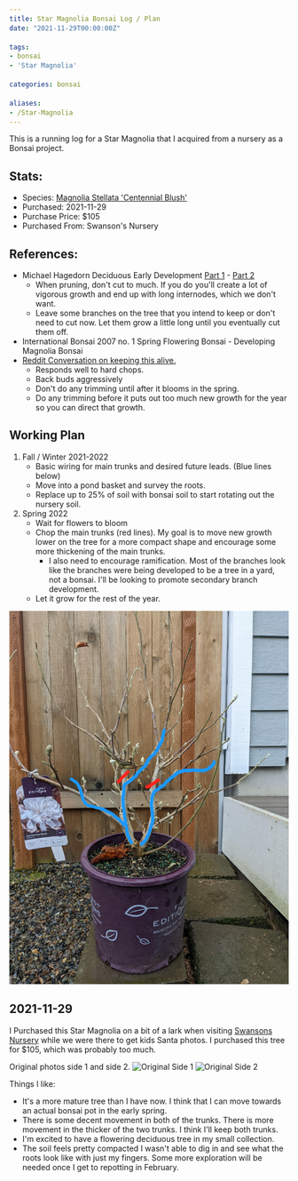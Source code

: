 ```yaml
---
title: Star Magnolia Bonsai Log / Plan
date: "2021-11-29T00:00:00Z"

tags: 
- bonsai
- 'Star Magnolia'

categories: bonsai

aliases: 
- /Star-Magnolia
---
```

This is a running log for a Star Magnolia that I acquired from a nursery as a Bonsai project.
<!--more-->

## Stats:

* Species: [Magnolia Stellata 'Centennial Blush'](https://firsteditionsplants.com/product/centennial-blush-star-magnolia/)
* Purchased: 2021-11-29
* Purchase Price: $105
* Purchased From: Swanson's Nursery 

## References: 

* Michael Hagedorn Deciduous Early Development [Part 1](https://crataegus.com/2019/10/05/deciduous-early-development-part-i-japanese-maple/) - [Part 2](https://crataegus.com/2019/10/15/deciduous-early-development-part-ii-magnolia/)
  * When pruning, don't cut to much. If you do you'll create a lot of vigorous growth and end up with long internodes, which we don't want.
  * Leave some branches on the tree that you intend to keep or don't need to cut now. Let them grow a little long until you eventually cut them off.
* International Bonsai 2007 no. 1 Spring Flowering Bonsai - Developing Magnolia Bonsai
* [Reddit Conversation on keeping this alive.](https://www.reddit.com/r/Bonsai/comments/r4gurx/comment/hmhc2n6/?utm_source=share&utm_medium=web2x&context=3)
  * Responds well to hard chops.
  * Back buds aggressively
  * Don't do any trimming until after it blooms in the spring.
  * Do any trimming before it puts out too much new growth for the year so you can direct that growth. 

## Working Plan

1. Fall / Winter 2021-2022 
   * Basic wiring for main trunks and desired future leads. (Blue lines below)
   * Move into a pond basket and survey the roots.
   * Replace up to 25% of soil with bonsai soil to start rotating out the nursery soil.
2. Spring 2022
   * Wait for flowers to bloom
   * Chop the main trunks (red lines). My goal is to move new growth lower on the tree for a more compact shape and encourage some more thickening of the main trunks.
     * I also need to encourage ramification.  Most of the branches look like the branches were being developed to be a tree in a yard, not a bonsai. I'll be looking to promote secondary branch development.
   * Let it grow for the rest of the year.

![Working Plan](/images/posts/bonsai/star-magnolia/2021-11-29-Plan.jpeg)

## 2021-11-29

I Purchased this Star Magnolia on a bit of a lark when visiting [Swansons Nursery](https://www.swansonsnursery.com/) while we were there to get kids Santa photos. I purchased this tree for $105, which was probably too much. 

Original photos side 1 and side 2.
![Original Side 1](/images/posts/bonsai/star-magnolia/original-1.jpg)
![Original Side 2](/images/posts/bonsai/star-magnolia/original-2.jpg)

Things I like:

* It's a more mature tree than I have now. I think that I can move towards an actual bonsai pot in the early spring.
* There is some decent movement in both of the trunks. There is more movement in the thicker of the two trunks. I think I'll keep both trunks.
* I'm excited to have a flowering deciduous tree in my small collection.
* The soil feels pretty compacted I wasn't able to dig in and see what the roots look like with just my fingers.  Some more exploration will be needed once I get to repotting in February.